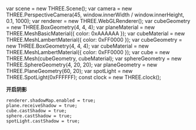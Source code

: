 var scene = new THREE.Scene();
var camera = new THREE.PerspectiveCamera(45, window.innerWidth / window.innerHeight, 0.1, 1000);
var renderer = new THREE.WebGLRenderer();
var cubeGeometry = new THREE.BoxGeometry(4, 4, 4);
var planeMaterial = new THREE.MeshBasicMaterial({
color: 0xAAAAAA
});
var cubeMaterial = new THREE.MeshLambertMaterial({
color: 0xFF0000
});
var cubeGeometry = new THREE.BoxGeometry(4, 4, 4);
var cubeMaterial = new THREE.MeshLambertMaterial({
color: 0xFF0000
});
var cube = new THREE.Mesh(cubeGeometry, cubeMaterial);
var sphereGeometry = new THREE.SphereGeometry(4, 20, 20);
var planeGeometry = new THREE.PlaneGeometry(60, 20);
var spotLight = new THREE.SpotLight(0xFFFFFF);
const clock = new THREE.clock();

**开启阴影**

```
renderer.shadowMap.enabled = true;
plane.receiveShadow = true;
cube.castShadow = true;
sphere.castShadow = true;
spotLight.castShadow = true;
```
